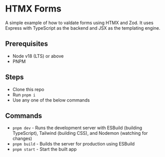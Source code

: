 # HTMX Forms

A simple example of how to valdate forms using HTMX and Zod. It uses Express with TypeScript as the backend and JSX as the templating engine.

## Prerequisites

- Node v18 (LTS) or above
- PNPM

## Steps

- Clone this repo
- Run `pnpm i`
- Use any one of the below commands

## Commands

- `pnpm dev` - Runs the development server with ESBuild (building TypeScript), Tailwind (building CSS), and Nodemon (watching for changes)
- `pnpm build` - Builds the server for production using ESBuild
- `pnpm start` - Start the built app
